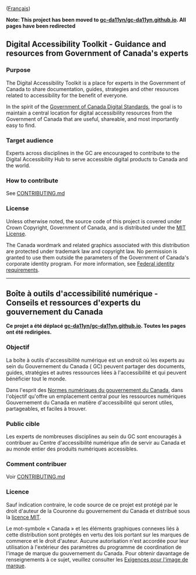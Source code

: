 
([Français](#gabarit-pour-dépôts-de-code-source-ouvert-du-gouvernement-du-canada))

**Note: This project has been moved to [gc-da11yn/gc-da11yn.github.io](https://github.com/gc-da11yn/gc-da11yn.github.io). All pages have been redirected**

## Digital Accessibility Toolkit - Guidance and resources from Government of Canada's experts

### Purpose
The Digital Accessibility Toolkit is a place for experts in the Government of Canada to share documentation, guides, strategies and other resources related to accessibility for the benefit of everyone.

In the spirit of the [Government of Canada Digital Standards](https://www.canada.ca/en/government/system/digital-government/government-canada-digital-standards.html), the goal is to maintain a central location for digital accessibility resources from the Government of Canada that are useful, shareable, and most importantly easy to find.

### Target audience
Experts across disciplines in the GC are encouraged to contribute to the Digital Accessibility Hub to serve accessible digital products to Canada and the world.

### How to contribute

See [CONTRIBUTING.md](CONTRIBUTING.md)

### License

Unless otherwise noted, the source code of this project is covered under Crown Copyright, Government of Canada, and is distributed under the [MIT License](LICENSE).

The Canada wordmark and related graphics associated with this distribution are protected under trademark law and copyright law. No permission is granted to use them outside the parameters of the Government of Canada's corporate identity program. For more information, see [Federal identity requirements](https://www.canada.ca/en/treasury-board-secretariat/topics/government-communications/federal-identity-requirements.html).

______________________

## Boîte à outils d'accessibilité numérique - Conseils et ressources d'experts du gouvernement du Canada

**Ce projet a été déplacé [gc-da11yn/gc-da11yn.github.io](https://github.com/gc-da11yn/gc-da11yn.github.io). Toutes les pages ont été redirigées.**

### Objectif
La boîte à outils d'accessibilité numérique est un endroit où les experts au sein du Gouvernement du Canada \( GC\) peuvent partager des documents, guides, stratégies et autres ressources liées à l'accessibilité et qui peuvent bénéficier tout le monde.

Dans l'esprit des [Normes numériques du gouvernement du Canada](https://www.canada.ca/fr/gouvernement/systeme/gouvernement-numerique/normes-numeriques-gouvernement-canada.html), dans l'objectif qu'offre un emplacement central pour les ressources numériques Gouvernement du Canada en matière d'accessibilité qui seront utiles, partageables, et faciles à trouver.

### Public cible
Les experts de nombreuses disciplines au sein du GC sont encouragés à contribuer au Centre d'accessibilité numérique afin de servir au Canada et au monde entier des produits numériques accessibles.

### Comment contribuer

Voir [CONTRIBUTING.md](CONTRIBUTING.md)

### Licence

Sauf indication contraire, le code source de ce projet est protégé par le droit d'auteur de la Couronne du gouvernement du Canada et distribué sous la [licence MIT](LICENSE).

Le mot-symbole « Canada » et les éléments graphiques connexes liés à cette distribution sont protégés en vertu des lois portant sur les marques de commerce et le droit d'auteur. Aucune autorisation n'est accordée pour leur utilisation à l'extérieur des paramètres du programme de coordination de l'image de marque du gouvernement du Canada. Pour obtenir davantage de renseignements à ce sujet, veuillez consulter les [Exigences pour l'image de marque](https://www.canada.ca/fr/secretariat-conseil-tresor/sujets/communications-gouvernementales/exigences-image-marque.html).
